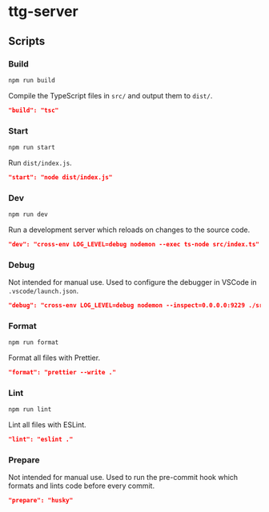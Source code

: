 # ttg-server

## Scripts

### Build

```bash
npm run build
```

Compile the TypeScript files in `src/` and output them to `dist/`.

```json
"build": "tsc"
```

### Start

```bash
npm run start
```

Run `dist/index.js`.

```json
"start": "node dist/index.js"
```

### Dev

```bash
npm run dev
```

Run a development server which reloads on changes to the source code.

```json
"dev": "cross-env LOG_LEVEL=debug nodemon --exec ts-node src/index.ts"
```

### Debug

Not intended for manual use. Used to configure the debugger in VSCode in `.vscode/launch.json`.

```json
"debug": "cross-env LOG_LEVEL=debug nodemon --inspect=0.0.0.0:9229 ./src/index.js --watch src"
```

### Format

```bash
npm run format
```

Format all files with Prettier.

```json
"format": "prettier --write ."
```

### Lint

```bash
npm run lint
```

Lint all files with ESLint.

```json
"lint": "eslint ."
```

### Prepare

Not intended for manual use. Used to run the pre-commit hook which formats and lints code before every commit.

```json
"prepare": "husky"
```
